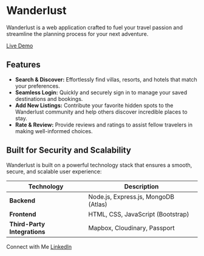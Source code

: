 # Wanderlust

Wanderlust is a web application crafted to fuel your travel passion and streamline the planning process for your next adventure.

[Live Demo]( https://wanderlust-8xsc.onrender.com/listings)

## Features

- **Search & Discover:** Effortlessly find villas, resorts, and hotels that match your preferences.
- **Seamless Login:** Quickly and securely sign in to manage your saved destinations and bookings.
- **Add New Listings:** Contribute your favorite hidden spots to the Wanderlust community and help others discover incredible places to stay.
- **Rate & Review:** Provide reviews and ratings to assist fellow travelers in making well-informed choices.

## Built for Security and Scalability

Wanderlust is built on a powerful technology stack that ensures a smooth, secure, and scalable user experience:

| Technology           | Description                        |
| -------------------- | ---------------------------------- |
| **Backend**          | Node.js, Express.js, MongoDB (Atlas) |
| **Frontend**         | HTML, CSS, JavaScript (Bootstrap)  |
| **Third-Party Integrations** | Mapbox, Cloudinary, Passport     |

Connect with Me
[LinkedIn](https://www.linkedin.com/in/jaimin-kaneriya-492928253/)


